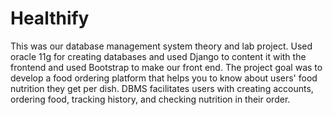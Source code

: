 # Healthify
This was our database management system theory and lab project. Used oracle 11g for creating databases and used Django to content it with the frontend and used Bootstrap to make our front end. The project goal was to develop a food ordering platform that helps you to know about users' food nutrition they get per dish. DBMS facilitates users with creating accounts, ordering food, tracking history, and checking nutrition in their order.

